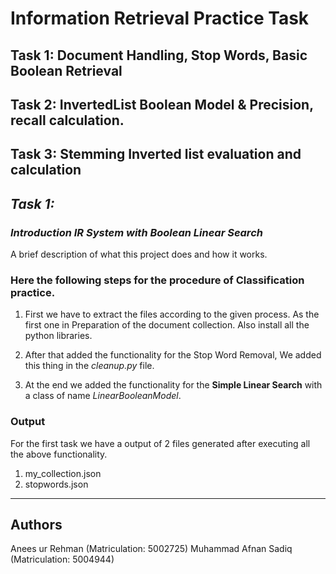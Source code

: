 # Information Retrieval Practice Task
## Task 1: Document Handling, Stop Words, Basic Boolean Retrieval
## Task 2: InvertedList Boolean Model & Precision, recall calculation.
## Task 3: Stemming Inverted list evaluation and calculation

## *Task 1:*

### *Introduction IR System with Boolean Linear Search*
A brief description of what this project does and how it works.

### Here the following steps for the procedure of Classification practice.

1. First we have to extract the files according to the given process. As the first one in Preparation of the document collection. Also install all the python libraries.
   

2. After that added the functionality for the Stop Word Removal, We added this thing in the *cleanup.py* file.

3. At the end we added the functionality for the **Simple Linear Search** with a class of name *LinearBooleanModel*.


### Output

For the first task we have a output of 2 files generated after executing all the above functionality.
1. my_collection.json 
2. stopwords.json


----------------------
## Authors
Anees ur Rehman (Matriculation: 5002725)
Muhammad Afnan Sadiq (Matriculation: 5004944)

